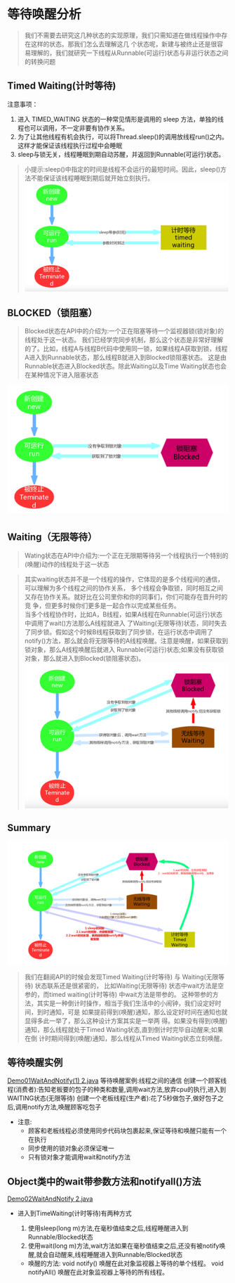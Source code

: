 # 等待唤醒分析

> 我们不需要去研究这几种状态的实现原理，我们只需知道在做线程操作中存在这样的状态。那我们怎么去理解这几 个状态呢，新建与被终止还是很容易理解的，我们就研究一下线程从Runnable(可运行)状态与非运行状态之间 的转换问题  



## Timed Waiting(计时等待)
注意事项：

1. 进入 TIMED_WAITING 状态的一种常见情形是调用的 sleep 方法，单独的线程也可以调用，不一定非要有协作关系。
2. 为了让其他线程有机会执行，可以将Thread.sleep()的调用放线程run()之内。这样才能保证该线程执行过程中会睡眠
3. sleep与锁无关，线程睡眠到期自动苏醒，并返回到Runnable(可运行)状态。

> 小提示:sleep()中指定的时间是线程不会运行的最短时间。因此，sleep()方法不能保证该线程睡眠到期后就开始立刻执行。  
![](%E7%AD%89%E5%BE%85%E5%94%A4%E9%86%92%E5%88%86%E6%9E%90/%E6%88%AA%E5%B1%8F2021-03-04%2011.33.32%202.png)

## BLOCKED（锁阻塞）
> Blocked状态在API中的介绍为:一个正在阻塞等待一个监视器锁(锁对象)的线程处于这一状态。 我们已经学完同步机制，那么这个状态是非常好理解的了。比如，线程A与线程B代码中使用同一锁，如果线程A获取到锁，线程A进入到Runnable状态，那么线程B就进入到Blocked锁阻塞状态。 这是由Runnable状态进入Blocked状态。除此Waiting以及Time Waiting状态也会在某种情况下进入阻塞状态  

![](%E7%AD%89%E5%BE%85%E5%94%A4%E9%86%92%E5%88%86%E6%9E%90/%E6%88%AA%E5%B1%8F2021-03-04%2011.37.04%202.png)


## Waiting（无限等待）
> Wating状态在API中介绍为:一个正在无限期等待另一个线程执行一个特别的(唤醒)动作的线程处于这一状态  

> 其实waiting状态并不是一个线程的操作，它体现的是多个线程间的通信，可以理解为多个线程之间的协作关系， 多个线程会争取锁，同时相互之间又存在协作关系。就好比在公司里你和你的同事们，你们可能存在晋升时的竞 争，但更多时候你们更多是一起合作以完成某些任务。  
> 当多个线程协作时，比如A，B线程，如果A线程在Runnable(可运行)状态中调用了wait()方法那么A线程就进入 了Waiting(无限等待)状态，同时失去了同步锁。假如这个时候B线程获取到了同步锁，在运行状态中调用了 notify()方法，那么就会将无限等待的A线程唤醒。注意是唤醒，如果获取到锁对象，那么A线程唤醒后就进入 Runnable(可运行)状态;如果没有获取锁对象，那么就进入到Blocked(锁阻塞状态)。  
![](%E7%AD%89%E5%BE%85%E5%94%A4%E9%86%92%E5%88%86%E6%9E%90/%E6%88%AA%E5%B1%8F2021-03-04%2011.46.00%202.png)

## Summary

![](%E7%AD%89%E5%BE%85%E5%94%A4%E9%86%92%E5%88%86%E6%9E%90/%E6%88%AA%E5%B1%8F2021-03-04%2011.46.30%202.png)


> 我们在翻阅API的时候会发现Timed Waiting(计时等待) 与 Waiting(无限等待) 状态联系还是很紧密的， 比如Waiting(无限等待) 状态中wait方法是空参的，而timed waiting(计时等待) 中wait方法是带参的。 这种带参的方法，其实是一种倒计时操作，相当于我们生活中的小闹钟，我们设定好时间，到时通知，可是 如果提前得到(唤醒)通知，那么设定好时间在通知也就显得多此一举了，那么这种设计方案其实是一举两 得。如果没有得到(唤醒)通知，那么线程就处于Timed Waiting状态,直到倒计时完毕自动醒来;如果在倒 计时期间得到(唤醒)通知，那么线程从Timed Waiting状态立刻唤醒。  



## 等待唤醒实例
<a href='%E7%AD%89%E5%BE%85%E5%94%A4%E9%86%92%E5%88%86%E6%9E%90/Demo01WaitAndNotify(1)%202.java'>Demo01WaitAndNotify(1) 2.java</a>
等待唤醒案例:线程之间的通信
	创建一个顾客线程(消费者):告知老板要的包子的种类和数量,调用wait方法,放弃cpu的执行,进入到WAITING状态(无限等待)
	创建一个老板线程(生产者):花了5秒做包子,做好包子之后,调用notify方法,唤醒顾客吃包子

* 注意:
	* 顾客和老板线程必须使用同步代码块包裹起来,保证等待和唤醒只能有一个在执行
	* 同步使用的锁对象必须保证唯一
	* 只有锁对象才能调用wait和notify方法

## Object类中的wait带参数方法和notifyall()方法
<a href='%E7%AD%89%E5%BE%85%E5%94%A4%E9%86%92%E5%88%86%E6%9E%90/Demo02WaitAndNotify%202.java'>Demo02WaitAndNotify 2.java</a>
* 进入到TimeWaiting(计时等待)有两种方式
	1. 使用sleep(long m)方法,在毫秒值结束之后,线程睡醒进入到Runnable/Blocked状态
	2. 使用wait(long m)方法,wait方法如果在毫秒值结束之后,还没有被notify唤醒,就会自动醒来,线程睡醒进入到Runnable/Blocked状态

    * 唤醒的方法:
	void notify() 唤醒在此对象监视器上等待的单个线程。
	void notifyAll() 唤醒在此对象监视器上等待的所有线程。








